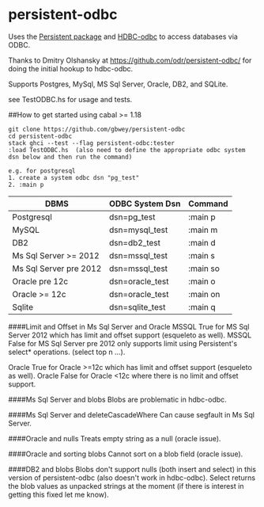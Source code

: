 persistent-odbc
===============
Uses the [Persistent package](http://hackage.haskell.org/package/persistent) and [HDBC-odbc](http://hackage.haskell.org/package/hdbc-odbc)
to access databases via ODBC.

Thanks to Dmitry Olshansky at https://github.com/odr/persistent-odbc/
for doing the initial hookup to hdbc-odbc.

Supports Postgres, MySql, MS Sql Server, Oracle, DB2, and SQLite.

see TestODBC.hs for usage and tests.

##How to get started using cabal >= 1.18

```text
git clone https://github.com/gbwey/persistent-odbc
cd persistent-odbc
stack ghci --test --flag persistent-odbc:tester
:load TestODBC.hs  (also need to define the appropriate odbc system dsn below and then run the command)

e.g. for postgresql
1. create a system odbc dsn "pg_test"
2. :main p
```

| DBMS                   | ODBC System Dsn | Command |
| ---------------------- |:--------------- |:------- |
| Postgresql             | dsn=pg_test | :main p |
| MySQL                  | dsn=mysql_test | :main m |
| DB2                    | dsn=db2_test | :main d |
| Ms Sql Server >= 2012  | dsn=mssql_test | :main s |
| Ms Sql Server pre 2012 | dsn=mssql_test | :main so |
| Oracle pre 12c         | dsn=oracle_test | :main o |
| Oracle >= 12c          | dsn=oracle_test | :main on |
| Sqlite                 | dsn=sqlite_test | :main q |

####Limit and Offset in Ms Sql Server and Oracle
  MSSQL True for MS Sql Server 2012 which has limit and offset support (esqueleto as well).
  MSSQL False for MS Sql Server pre 2012 only supports limit using Persistent's select* operations. (select top n ...).

  Oracle True for Oracle >=12c which has limit and offset support (esqueleto as well).
  Oracle False for Oracle <12c where there is no limit and offset support.

####Ms Sql Server and blobs
  Blobs are problematic in hdbc-odbc.

####Ms Sql Server and deleteCascadeWhere
  Can cause segfault in Ms Sql Server.

####Oracle and nulls
  Treats empty string as a null (oracle issue).

####Oracle and sorting blobs
  Cannot sort on a blob field (oracle issue).

####DB2 and blobs
  Blobs don't support nulls (both insert and select) in this version of persistent-odbc (also doesn't work in hdbc-odbc).
  Select returns the blob values as unpacked strings at the moment (if there is interest in getting this fixed let me know).
